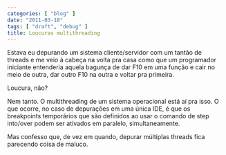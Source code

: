 ```yaml
---
categories: [ "blog" ]
date: "2011-03-18"
tags: [ "draft", "debug" ]
title: Loucuras multithreading
---
```

Estava eu depurando um sistema cliente/servidor com um tantão de threads e me veio à cabeça na volta pra casa como que um programador iniciante entenderia aquela bagunça de dar F10 em uma função e cair no meio de outra, dar outro F10 na outra e voltar pra primeira.

Loucura, não?

Nem tanto. O multithreading de um sistema operacional está aí pra isso. O que ocorre, no caso de depurações em uma única IDE, é que os breakpoints temporários que são definidos ao usar o comando de step into/over podem ser ativados em paralelo, simultaneamente.


Mas confesso que, de vez em quando, depurar múltiplas threads fica parecendo coisa de maluco.
